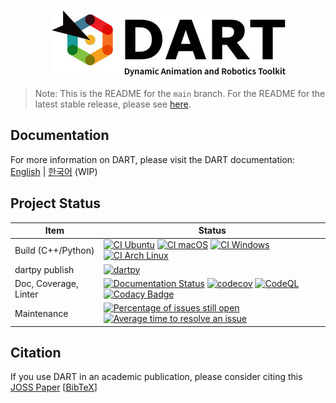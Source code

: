 <br>
<p align="center">
  <img src="https://raw.githubusercontent.com/dartsim/dart/master/docs/dart_logo_377x107.jpg" alt="DART: Dynamic Animation and Robotics Toolkit">
</p>

> Note: This is the README for the `main` branch. For the README for the latest stable release, please see [here](https://github.com/dartsim/dart/tree/release-6.13).

## Documentation

For more information on DART, please visit the DART documentation: [English](https://dart.readthedocs.io/) | [한국어](https://dart-ko.readthedocs.io/) (WIP)

## Project Status

| Item              | Status                                                                                                                                 |
| ----------------- | -------------------------------------------------------------------------------------------------------------------------------------- |
| Build (C++/Python) | [![CI Ubuntu](https://github.com/dartsim/dart/actions/workflows/ci_ubuntu.yml/badge.svg)](https://github.com/dartsim/dart/actions/workflows/ci_ubuntu.yml) [![CI macOS](https://github.com/dartsim/dart/actions/workflows/ci_macos.yml/badge.svg)](https://github.com/dartsim/dart/actions/workflows/ci_macos.yml) [![CI Windows](https://github.com/dartsim/dart/actions/workflows/ci_windows.yml/badge.svg)](https://github.com/dartsim/dart/actions/workflows/ci_windows.yml) [![CI Arch Linux](https://github.com/dartsim/dart/actions/workflows/ci_archlinux.yml/badge.svg)](https://github.com/dartsim/dart/actions/workflows/ci_archlinux.yml) |
| dartpy publish    | [![dartpy](https://github.com/dartsim/dart/actions/workflows/dartpy.yml/badge.svg)](https://github.com/dartsim/dart/actions/workflows/dartpy.yml) |
| Doc, Coverage, Linter | [![Documentation Status](https://readthedocs.org/projects/dart/badge/?version=latest)](https://dart.readthedocs.io/en/latest/?badge=latest) [![codecov](https://codecov.io/gh/dartsim/dart/branch/main/graph/badge.svg)](https://codecov.io/gh/dartsim/dart) [![CodeQL](https://github.com/dartsim/dart/actions/workflows/codeql.yml/badge.svg)](https://github.com/dartsim/dart/actions/workflows/codeql.yml) [![Codacy Badge](https://app.codacy.com/project/badge/Grade/2d95a9b951be4b73a71097670ec351e8)](https://www.codacy.com/gh/dartsim/dart/dashboard?utm_source=github.com&amp;utm_medium=referral&amp;utm_content=dartsim/dart&amp;utm_campaign=Badge_Grade) |
| Maintenance       | [![Percentage of issues still open](http://isitmaintained.com/badge/open/dartsim/dart.svg)](http://isitmaintained.com/project/dartsim/dart "Percentage of issues still open") [![Average time to resolve an issue](http://isitmaintained.com/badge/resolution/dartsim/dart.svg)](http://isitmaintained.com/project/dartsim/dart "Average time to resolve an issue") |

## Citation

If you use DART in an academic publication, please consider citing this [JOSS Paper](https://doi.org/10.21105/joss.00500) [[BibTeX](https://gist.github.com/jslee02/998b8809e3ae1b7aef6ef04dd2ad5e27)]
